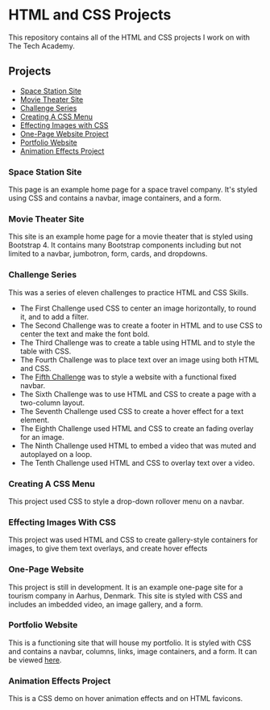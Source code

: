 # HTML and CSS Projects
 This repository contains all of the HTML and CSS projects I work on with The Tech Academy.

## Projects
 * [Space Station Site](https://github.com/Michaelar1/HTML-and-CSS-Projects/tree/main/Basic_HTML_and_CSS/Basic%20HTML%20Website%20Project)
 * [Movie Theater Site](https://github.com/Michaelar1/HTML-and-CSS-Projects/tree/main/Basic_HTML_and_CSS/bootstrap4_project)
 * [Challenge Series](https://github.com/Michaelar1/HTML-and-CSS-Projects/tree/main/Basic_HTML_and_CSS/Challenge_Series)
 * [Creating A CSS Menu](https://github.com/Michaelar1/HTML-and-CSS-Projects/tree/main/Basic_HTML_and_CSS/Creating-a-CSS-menu)
 * [Effecting Images with CSS](https://github.com/Michaelar1/HTML-and-CSS-Projects/tree/main/Basic_HTML_and_CSS/Effecting-images-with-CSS)
 * [One-Page Website Project](https://github.com/Michaelar1/HTML-and-CSS-Projects/tree/main/Basic_HTML_and_CSS/One-Page%20Website)
 * [Portfolio Website](https://github.com/Michaelar1/HTML-and-CSS-Projects/tree/main/Basic_HTML_and_CSS/Portfolio_Website)
 * [Animation Effects Project](https://github.com/Michaelar1/HTML-and-CSS-Projects/tree/main/Basic_HTML_and_CSS/project)

### Space Station Site
 This page is an example home page for a space travel company. It's styled using CSS and contains a navbar, image containers, and a form.
 
 ### Movie Theater Site
  This site is an example home page for a movie theater that is styled using Bootstrap 4. It contains many Bootstrap components including but not limited to a navbar, jumbotron, form, cards, and dropdowns.
  
### Challenge Series
 This was a series of eleven challenges to practice HTML and CSS Skills.
  * The First Challenge used CSS to center an image horizontally, to round it, and to add a filter.
  * The Second Challenge was to create a footer in HTML and to use CSS to center the text and make the font bold.
  * The Third Challenge was to create a table using HTML and to style the table with CSS.
  * The Fourth Challenge was to place text over an image using both HTML and CSS.
  * The [Fifth Challenge](https://github.com/Michaelar1/HTML-and-CSS-Projects/tree/main/Basic_HTML_and_CSS/Challenge_Series/Fifth_Challenge) was to style a website with a functional fixed navbar.
  * The Sixth Challenge was to use HTML and CSS to create a page with a two-column layout.
  * The Seventh Challenge used CSS to create a hover effect for a text element.
  * The Eighth Challenge used HTML and CSS to create an fading overlay for an image.
  * The Ninth Challenge used HTML to embed a video that was muted and autoplayed on a loop.
  * The Tenth Challenge used HTML and CSS to overlay text over a video.

### Creating A CSS Menu
 This project used CSS to style a drop-down rollover menu on a navbar.
 
### Effecting Images With CSS
 This project was used HTML and CSS to create gallery-style containers for images, to give them text overlays, and create hover effects
 
 ### One-Page Website
  This project is still in development. It is an example one-page site for a tourism company in Aarhus, Denmark. This site is styled with CSS and includes an imbedded video, an image gallery, and a form. 
 
### Portfolio Website
 This is a functioning site that will house my portfolio. It is styled with CSS and contains a navbar, columns, links, image containers, and a form. It can be viewed [here](https://michaelar1.github.io/).
 
### Animation Effects Project
 This is a CSS demo on hover animation effects and on HTML favicons.
  
